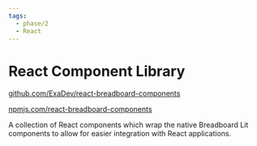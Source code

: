 ```yaml
---
tags:
  - phase/2
  - React
---
```


# React Component Library

[github.com/ExaDev/react-breadboard-components](https://github.com/ExaDev/react-breadboard-components)

[npmjs.com/react-breadboard-components](https://www.npmjs.com/react-breadboard-components)

A collection of React components which wrap the native Breadboard Lit components to allow for easier integration with React applications.
